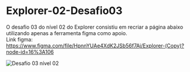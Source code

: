 # Explorer-02-Desafio03
O desafio 03 do nível 02 do Explorer consistiu em recriar a página abaixo utilizando apenas a ferramenta figma como apoio. <br>
Link figma: https://www.figma.com/file/HpnnYUAe4XdK2JSb56f7Aj/Explorer-(Copy)?node-id=16%3A106

![Desafio 03 nível 02](https://user-images.githubusercontent.com/107070684/177679411-3ffae394-a464-4c82-9e61-8baad55cb64d.png)
